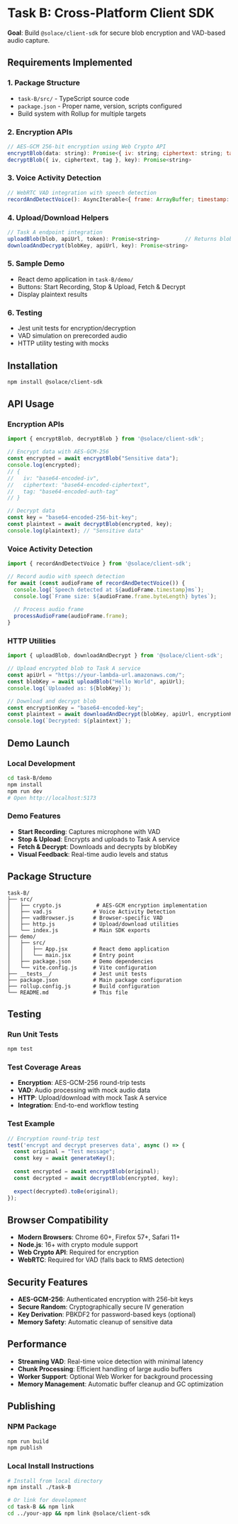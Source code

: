 # Task B: Cross-Platform Client SDK

**Goal**: Build `@solace/client-sdk` for secure blob encryption and VAD-based audio capture.

## Requirements Implemented

### 1. Package Structure
- `task-B/src/` - TypeScript source code
- `package.json` - Proper name, version, scripts configured
- Build system with Rollup for multiple targets

### 2. Encryption APIs
```javascript
// AES-GCM 256-bit encryption using Web Crypto API
encryptBlob(data: string): Promise<{ iv: string; ciphertext: string; tag: string }>
decryptBlob({ iv, ciphertext, tag }, key): Promise<string>
```

### 3. Voice Activity Detection
```javascript
// WebRTC VAD integration with speech detection
recordAndDetectVoice(): AsyncIterable<{ frame: ArrayBuffer; timestamp: number }>
```

### 4. Upload/Download Helpers
```javascript
// Task A endpoint integration
uploadBlob(blob, apiUrl, token): Promise<string>        // Returns blobKey
downloadAndDecrypt(blobKey, apiUrl, key): Promise<string>
```

### 5. Sample Demo
- React demo application in `task-B/demo/`
- Buttons: Start Recording, Stop & Upload, Fetch & Decrypt
- Display plaintext results

### 6. Testing
- Jest unit tests for encryption/decryption
- VAD simulation on prerecorded audio
- HTTP utility testing with mocks

## Installation

```bash
npm install @solace/client-sdk
```

## API Usage

### Encryption APIs

```javascript
import { encryptBlob, decryptBlob } from '@solace/client-sdk';

// Encrypt data with AES-GCM-256
const encrypted = await encryptBlob("Sensitive data");
console.log(encrypted);
// { 
//   iv: "base64-encoded-iv",
//   ciphertext: "base64-encoded-ciphertext", 
//   tag: "base64-encoded-auth-tag"
// }

// Decrypt data
const key = "base64-encoded-256-bit-key";
const plaintext = await decryptBlob(encrypted, key);
console.log(plaintext); // "Sensitive data"
```

### Voice Activity Detection

```javascript
import { recordAndDetectVoice } from '@solace/client-sdk';

// Record audio with speech detection
for await (const audioFrame of recordAndDetectVoice()) {
  console.log(`Speech detected at ${audioFrame.timestamp}ms`);
  console.log(`Frame size: ${audioFrame.frame.byteLength} bytes`);
  
  // Process audio frame
  processAudioFrame(audioFrame.frame);
}
```

### HTTP Utilities

```javascript
import { uploadBlob, downloadAndDecrypt } from '@solace/client-sdk';

// Upload encrypted blob to Task A service
const apiUrl = "https://your-lambda-url.amazonaws.com/";
const blobKey = await uploadBlob("Hello World", apiUrl);
console.log(`Uploaded as: ${blobKey}`);

// Download and decrypt blob
const encryptionKey = "base64-encoded-key";
const plaintext = await downloadAndDecrypt(blobKey, apiUrl, encryptionKey);
console.log(`Decrypted: ${plaintext}`);
```

## Demo Launch

### Local Development
```bash
cd task-B/demo
npm install
npm run dev
# Open http://localhost:5173
```

### Demo Features
- **Start Recording**: Captures microphone with VAD
- **Stop & Upload**: Encrypts and uploads to Task A service  
- **Fetch & Decrypt**: Downloads and decrypts by blobKey
- **Visual Feedback**: Real-time audio levels and status

## Package Structure

```
task-B/
├── src/
│   ├── crypto.js           # AES-GCM encryption implementation
│   ├── vad.js             # Voice Activity Detection
│   ├── vadBrowser.js      # Browser-specific VAD
│   ├── http.js            # Upload/download utilities
│   └── index.js           # Main SDK exports
├── demo/
│   ├── src/
│   │   ├── App.jsx        # React demo application
│   │   └── main.jsx       # Entry point
│   ├── package.json       # Demo dependencies
│   └── vite.config.js     # Vite configuration
├── __tests__/             # Jest unit tests
├── package.json           # Main package configuration
├── rollup.config.js       # Build configuration
└── README.md              # This file
```

## Testing

### Run Unit Tests
```bash
npm test
```

### Test Coverage Areas
- **Encryption**: AES-GCM-256 round-trip tests
- **VAD**: Audio processing with mock audio data
- **HTTP**: Upload/download with mock Task A service
- **Integration**: End-to-end workflow testing

### Test Example
```javascript
// Encryption round-trip test
test('encrypt and decrypt preserves data', async () => {
  const original = "Test message";
  const key = await generateKey();
  
  const encrypted = await encryptBlob(original);
  const decrypted = await decryptBlob(encrypted, key);
  
  expect(decrypted).toBe(original);
});
```

## Browser Compatibility

- **Modern Browsers**: Chrome 60+, Firefox 57+, Safari 11+
- **Node.js**: 16+ with crypto module support
- **Web Crypto API**: Required for encryption
- **WebRTC**: Required for VAD (falls back to RMS detection)

## Security Features

- **AES-GCM-256**: Authenticated encryption with 256-bit keys
- **Secure Random**: Cryptographically secure IV generation
- **Key Derivation**: PBKDF2 for password-based keys (optional)
- **Memory Safety**: Automatic cleanup of sensitive data

## Performance

- **Streaming VAD**: Real-time voice detection with minimal latency
- **Chunk Processing**: Efficient handling of large audio buffers
- **Worker Support**: Optional Web Worker for background processing
- **Memory Management**: Automatic buffer cleanup and GC optimization

## Publishing

### NPM Package
```bash
npm run build
npm publish
```

### Local Install Instructions
```bash
# Install from local directory
npm install ./task-B

# Or link for development
cd task-B && npm link
cd ../your-app && npm link @solace/client-sdk
```
